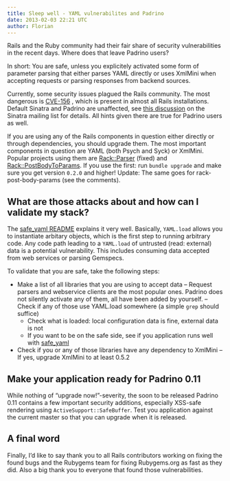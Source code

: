 ```yaml
---
title: Sleep well - YAML vulnerabilites and Padrino
date: 2013-02-03 22:21 UTC
author: Florian
---
```


Rails and the Ruby community had their fair share of security vulnerabilities in the recent days. Where does that leave Padrino users?

In short: You are safe, unless you explicitely activated some form of parameter parsing that either parses YAML directly or uses XmlMini when accepting requests or parsing responses from backend sources.


Currently, some security issues plagued the Rails community. The most dangerous is [CVE-156](https://groups.google.com/forum/#!topic/rubyonrails-security/61bkgvnSGTQ/discussion) , which is present in almost all Rails installations. Default Sinatra and Padrino are unaffected, see [this discussion](https://groups.google.com/forum/#!msg/sinatrarb/nUzRwTzkycU/ILoXoHxwn-0J) on the Sinatra mailing list for details. All hints given there are true for Padrino users as well.

If you are using any of the Rails components in question either directly or through dependencies, you should upgrade them. The most important components in question are YAML (both Psych and Syck) or XmlMini. Popular projects using them are [Rack::Parser](https://github.com/achiu/rack-parser) (fixed) and [Rack::PostBodyToParams](https://github.com/niko/rack-post-body-to-params). If you use the first: run `bundle upgrade` and make sure you get version `0.2.0` and higher! Update: The same goes for rack-post-body-params (see the comments).

## What are those attacks about and how can I validate my stack?

The [safe\_yaml README](https://github.com/dtao/safe_yaml) explains it very well. Basically, `YAML.load` allows you to instantiate arbitary objects, which is the first step to running arbitrary code. Any code path leading to a `YAML.load` of untrusted (read: external) data is a potential vulnerability. This includes consuming data accepted from web services or parsing Gemspecs.

To validate that you are safe, take the following steps:

-   Make a list of all libraries that you are using to accept data – Request parsers and webservice clients are the most popular ones. Padrino does not silently activate any of them, all have been added by yourself.
     – Check if any of those use YAML.load somewhere (a simple `grep` should suffice)
     + Check what is loaded: local configuration data is fine, external data is not
     + If you want to be on the safe side, see if you application runs well with [safe\_yaml](https://rubygems.org/gems/safe_yaml)
-   Check if you or any of those libraries have any dependency to XmlMini
     – If yes, upgrade XmlMini to at least 0.5.2

## Make your application ready for Padrino 0.11

While nothing of “upgrade now!”-severity, the soon to be released Padrino 0.11 contains a few important security additions, especially XSS-safe rendering using `ActiveSupport::SafeBuffer`. Test you application against the current master so that you can upgrade when it is released.

## A final word

Finally, I’d like to say thank you to all Rails contributors working on fixing the found bugs and the Rubygems team for fixing Rubygems.org as fast as they did. Also a big thank you to everyone that found those vulnerabilities.
